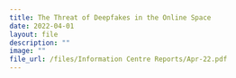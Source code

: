 ```yaml
---
title: The Threat of Deepfakes in the Online Space
date: 2022-04-01
layout: file
description: ""
image: ""
file_url: /files/Information Centre Reports/Apr-22.pdf
---
```


